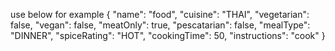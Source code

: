 use below for example
{
"name": "food",
"cuisine": "THAI",
"vegetarian": false,
"vegan": false,
"meatOnly": true,
"pescatarian": false,
"mealType": "DINNER",
"spiceRating": "HOT",
"cookingTime": 50,
"instructions": "cook"
}


